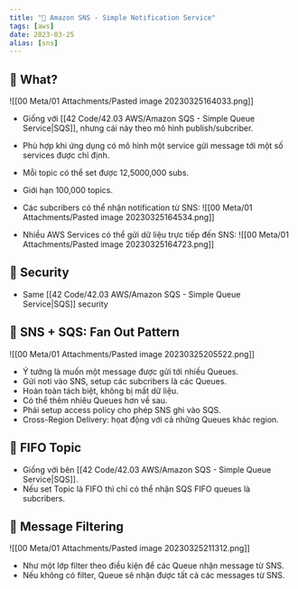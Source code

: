 ```yaml
---
title: "🌱 Amazon SNS - Simple Notification Service"
tags: [aws]
date: 2023-03-25
alias: [sns]
---
```


## 🌿 What?
![[00 Meta/01 Attachments/Pasted image 20230325164033.png]]
- Giống với [[42 Code/42.03 AWS/Amazon SQS - Simple Queue Service|SQS]], nhưng cái này theo mô hình publish/subcriber. 
- Phù hợp khi ứng dụng có mô hình một service gửi message tới một số services được chỉ định.

- Mỗi topic có thể set được 12,5000,000 subs.
- Giới hạn 100,000 topics.
- Các subcribers có thể nhận notification từ SNS:
![[00 Meta/01 Attachments/Pasted image 20230325164534.png]]

- Nhiều AWS Services có thể gửi dữ liệu trực tiếp đến SNS:
![[00 Meta/01 Attachments/Pasted image 20230325164723.png]]

## 🌿 Security
- Same [[42 Code/42.03 AWS/Amazon SQS - Simple Queue Service|SQS]] security

## 🌿 SNS + SQS: Fan Out Pattern
![[00 Meta/01 Attachments/Pasted image 20230325205522.png]]
- Ý tưởng là muốn một message được gửi tới nhiều Queues.
- Gửi noti vào SNS, setup các subcribers là các Queues.
- Hoàn toàn tách biệt, không bị mất dữ liệu.
- Có thể thêm nhiêu Queues hơn về sau.
- Phải setup access policy cho phép SNS ghi vào SQS.
- Cross-Region Delivery: họat động với cả những Queues khác region.

## 🌿 FIFO Topic
- Giống với bên [[42 Code/42.03 AWS/Amazon SQS - Simple Queue Service|SQS]].
- Nếu set Topic là FIFO thì chỉ có thể nhận SQS FIFO queues là subcribers.

## 🌿 Message Filtering
![[00 Meta/01 Attachments/Pasted image 20230325211312.png]]
- Như một lớp filter theo điều kiện để các Queue nhận message từ SNS.
- Nếu không có filter, Queue sẽ nhận được tất cả các messages từ SNS.
